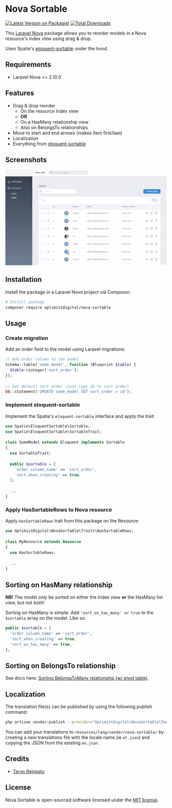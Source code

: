 # Nova Sortable

[![Latest Version on Packagist](https://img.shields.io/packagist/v/optimistdigital/nova-sortable.svg?style=flat-square)](https://packagist.org/packages/optimistdigital/nova-sortable)
[![Total Downloads](https://img.shields.io/packagist/dt/optimistdigital/nova-sortable.svg?style=flat-square)](https://packagist.org/packages/optimistdigital/nova-sortable)

This [Laravel Nova](https://nova.laravel.com) package allows you to reorder models in a Nova resource's index view using drag & drop.

Uses Spatie's [eloquent-sortable](https://github.com/spatie/eloquent-sortable) under the hood.

## Requirements

- Laravel Nova >= 2.10.0

## Features

- Drag & drop reorder
  - On the resource Index view
  - **OR**
  - On a HasMany relationship view
  - Also on BelongsTo relationships
- Move to start and end arrows (makes item first/last)
- Localization
- Everything from [eloquent-sortable](https://github.com/spatie/eloquent-sortable)

## Screenshots

![Sortable](./docs/sortable.gif)

## Installation

Install the package in a Laravel Nova project via Composer:

```bash
# Install package
composer require optimistdigital/nova-sortable
```

## Usage

### Create migration

Add an order field to the model using Laravel migrations:

```php
// Add order column to the model
Schema::table('some_model', function (Blueprint $table) {
  $table->integer('sort_order');
});

// Set default sort order (just copy ID to sort order)
DB::statement('UPDATE some_model SET sort_order = id');
```

### Implement eloquent-sortable

Implement the Spatie's `eloquent-sortable` interface and apply the trait:

```php
use Spatie\EloquentSortable\Sortable;
use Spatie\EloquentSortable\SortableTrait;

class SomeModel extends Eloquent implements Sortable
{
  use SortableTrait;

  public $sortable = [
    'order_column_name' => 'sort_order',
    'sort_when_creating' => true,
  ];

  ...
}
```

### Apply HasSortableRows to Nova resource

Apply `HasSortableRows` trait from this package on the Resource:

```php
use OptimistDigital\NovaSortable\Traits\HasSortableRows;

class MyResource extends Resource
{
  use HasSortableRows;

  ...
}
```

## Sorting on HasMany relationship

**NB!** The model only be sorted on either the Index view **or** the HasMany list view, but not both!

Sorting on HasMany is simple. Add `'sort_on_has_many' => true` to the `$sortable` array on the model. Like so:

```php
public $sortable = [
  'order_column_name' => 'sort_order',
  'sort_when_creating' => true,
  'sort_on_has_many' => true,
];
```

## Sorting on BelongsTo relationship

See docs here: [Sorting BelongsToMany relationship (w/ pivot table)](docs/sorting/belongs-to.md).

## Localization

The translation file(s) can be published by using the following publish command:

```bash
php artisan vendor:publish --provider="OptimistDigital\NovaSortable\ToolServiceProvider" --tag="translations"
```

You can add your translations to `resources/lang/vendor/nova-sortable/` by creating a new translations file with the locale name (ie `et.json`) and copying the JSON from the existing `en.json`.

## Credits

- [Tarvo Reinpalu](https://github.com/Tarpsvo)

## License

Nova Sortable is open-sourced software licensed under the [MIT license](LICENSE.md).
